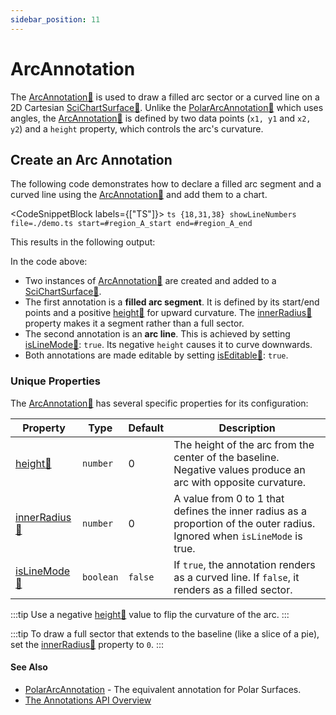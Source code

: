 ```yaml
---
sidebar_position: 11
---
```


# ArcAnnotation

The [ArcAnnotation:blue_book:](https://www.scichart.com/documentation/js/v4/typedoc/classes/arcannotation.html) is used to draw a filled arc sector or a curved line on a 2D Cartesian [SciChartSurface:blue_book:](https://www.scichart.com/documentation/js/current/typedoc/classes/scichartsurface.html). Unlike the [PolarArcAnnotation:blue_book:](https://www.scichart.com/documentation/js/v4/typedoc/classes/polararcannotation.html) which uses angles, the [ArcAnnotation:blue_book:](https://www.scichart.com/documentation/js/v4/typedoc/classes/arcannotation.html) is defined by two data points (`x1, y1` and `x2, y2`) and a `height` property, which controls the arc's curvature.

## Create an Arc Annotation

The following code demonstrates how to declare a filled arc segment and a curved line using the [ArcAnnotation:blue_book:](https://www.scichart.com/documentation/js/v4/typedoc/classes/arcannotation.html) and add them to a chart.

<CodeSnippetBlock labels={["TS"]}>
    ```ts {18,31,38} showLineNumbers file=./demo.ts start=#region_A_start end=#region_A_end
    ```
</CodeSnippetBlock>

This results in the following output:

<LiveDocSnippet name="./demo" />

In the code above:
- Two instances of [ArcAnnotation:blue_book:](https://www.scichart.com/documentation/js/v4/typedoc/classes/arcannotation.html) are created and added to a [SciChartSurface:blue_book:](https://www.scichart.com/documentation/js/current/typedoc/classes/scichartsurface.html).
- The first annotation is a **filled arc segment**. It is defined by its start/end points and a positive [height:blue_book:](https://www.scichart.com/documentation/js/v4/typedoc/classes/arcannotation.html#height) for upward curvature. The [innerRadius:blue_book:](https://www.scichart.com/documentation/js/v4/typedoc/classes/arcannotation.html#innerradius) property makes it a segment rather than a full sector.
- The second annotation is an **arc line**. This is achieved by setting [isLineMode:blue_book:](https://www.scichart.com/documentation/js/v4/typedoc/classes/arcannotation.html#islinemode): `true`. Its negative `height` causes it to curve downwards.
- Both annotations are made editable by setting [isEditable:blue_book:](https://www.scichart.com/documentation/js/v4/typedoc/classes/arcannotation.html#iseditable): `true`.

### Unique Properties

The [ArcAnnotation:blue_book:](https://www.scichart.com/documentation/js/v4/typedoc/classes/arcannotation.html) has several specific properties for its configuration:

| Property | Type | Default | Description |
|----------|------|---------|-------------|
| [height:blue_book:](https://www.scichart.com/documentation/js/v4/typedoc/classes/arcannotation.html#height) | `number` | 0 | The height of the arc from the center of the baseline. Negative values produce an arc with opposite curvature. |
| [innerRadius:blue_book:](https://www.scichart.com/documentation/js/v4/typedoc/classes/arcannotation.html#innerradius) | `number` | 0 | A value from 0 to 1 that defines the inner radius as a proportion of the outer radius. Ignored when `isLineMode` is true. |
| [isLineMode:blue_book:](https://www.scichart.com/documentation/js/v4/typedoc/classes/arcannotation.html#islinemode) | `boolean` | `false` | If `true`, the annotation renders as a curved line. If `false`, it renders as a filled sector. |

:::tip
Use a negative [height:blue_book:](https://www.scichart.com/documentation/js/v4/typedoc/classes/arcannotation.html#height) value to flip the curvature of the arc.
:::

:::tip
To draw a full sector that extends to the baseline (like a slice of a pie), set the [innerRadius:blue_book:](https://www.scichart.com/documentation/js/v4/typedoc/classes/arcannotation.html#innerradius) property to `0`.
:::

#### See Also

* [PolarArcAnnotation](/docs/2d-charts/annotations-api/polar-arc-annotation) - The equivalent annotation for Polar Surfaces.
* [The Annotations API Overview](/docs/2d-charts/annotations-api/annotations-api-overview)